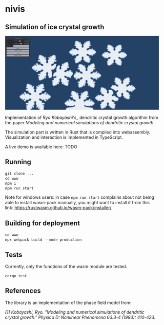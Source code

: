 # nivis
## Simulation of ice crystal growth 

![nivis](assets/nivis.png)

Implementation of _Ryo Kobayashi's__ dendritic crystal growth algorithm from the paper _Modeling and numerical simulations of dendritic crystal growth_.

The simulation part is written in Rust that is compiled into webassembly. Visualization and interaction is implemented in TypeScript.

A live demo is available here: TODO

## Running

```
git clone ...
cd www
npm i
npm run start
```

Note for windows users: in case `npm run start` complains about not being able to install wasm-pack manually, you might want to install it from this link:
https://rustwasm.github.io/wasm-pack/installer/

## Building for deployment

```
cd www
npx webpack build --mode production
```

## Tests

Currently, only the functions of the wasm module are tested.

```
cargo test
```

## References

The library is an implementation of the phase field model from:

_[1] Kobayashi, Ryo. "Modeling and numerical simulations of dendritic crystal growth." Physica D: Nonlinear Phenomena 63.3-4 (1993): 410-423._
